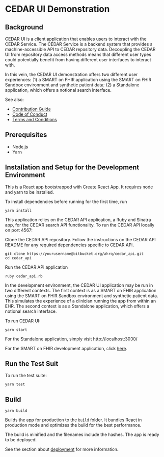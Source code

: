 # CEDAR UI Demonstration

## Background
CEDAR UI is a client application that enables users to interact with the CEDAR Service. The CEDAR Service is a backend system that provides a machine-accessible API to CEDAR repository data. Decoupling the CEDAR UI from repository data access methods means that different user types could potentially benefit from having different user interfaces to interact with.

In this vein, the CEDAR UI demonstration offers two different user experiences: (1) a SMART on FHIR application using the SMART on FHIR Sandbox environment and synthetic patient data; (2) a Standalone application, which offers a notional search interface.

See also:

- [Contribution Guide](CONTRIBUTING.md)
- [Code of Conduct](CODE-OF-CONDUCT.md)
- [Terms and Conditions](TERMS-AND-CONDITIONS.md)

## Prerequisites

* Node.js
* Yarn

## Installation and Setup for the Development Environment

This is a React app bootstrapped with [Create React App](https://github.com/facebook/create-react-app). It requires node and yarn to be installed.

To install dependencies before running for the first time, run

```
yarn install
```

This application relies on the CEDAR API application, a Ruby and Sinatra app, for the CEDAR search API functionality. To run the CEDAR API locally on port 4567:

Clone the CEDAR API repository. Follow the instructions on the CEDAR API README for any required dependencies specific to CEDAR API.
```
git clone https://yourusername@bitbucket.org/ahrq/cedar_api.git
cd cedar_api
```
Run the CEDAR API application
```
ruby cedar_api.rb
```

In the development environment, the CEDAR UI application may be run in two different contexts. The first context is as a SMART on FHIR application using the SMART on FHIR Sandbox environment and synthetic patient data. This simulates the experience of a clinician running the app from within an EHR. The second context is as a Standalone application, which offers a notional search interface.

To run CEDAR UI:

```
yarn start
```

For the Standalone application, simply visit [http://localhost:3000/](http://localhost:3000/)

For the SMART on FHIR development application, click [here](http://launch.smarthealthit.org/ehr.html?app=http%3A%2F%2Flocalhost%3A3000%2Flaunch%3Flaunch%3DeyJhIjoiMSIsImYiOiIxIn0%26iss%3Dhttp%253A%252F%252Flaunch.smarthealthit.org%252Fv%252Fr4%252Ffhir&user=).


## Run the Test Suit

To run the test suite:


```
yarn test
```

## Build

```
yarn build
```

Builds the app for production to the `build` folder.
It bundles React in production mode and optimizes the build for the best performance.

The build is minified and the filenames include the hashes.
The app is ready to be deployed.

See the section about [deployment](https://facebook.github.io/create-react-app/docs/deployment) for more information.
